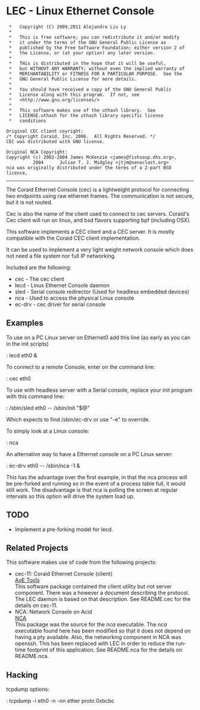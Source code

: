 LEC - Linux Ethernet Console
============================

```
 *   Copyright (C) 2009,2011 Alejandro Liu Ly
 *
 *   This is free software; you can redistribute it and/or modify
 *   it under the terms of the GNU General Public License as
 *   published by the Free Software Foundation; either version 2 of 
 *   the License, or (at your option) any later version.
 *
 *   THis is distributed in the hope that it will be useful,
 *   but WITHOUT ANY WARRANTY; without even the implied warranty of
 *   MERCHANTABILITY or FITNESS FOR A PARTICULAR PURPOSE.  See the
 *   GNU General Public License for more details.
 *
 *   You should have received a copy of the GNU General Public
 *   License along with this program.  If not, see 
 *   <http://www.gnu.org/licenses/>
 *
 *   This software makes use of the uthash library.  See
 *   LICENSE.uthash for the uthash library specific license
 *   conditions

Original CEC client coyright:
/* Copyright Coraid, Inc. 2006.  All Rights Reserved. */
CEC was distributed with GNU license.

Original NCA Copyright:
Copyright (c) 2002-2004 James McKenzie <james@fishsoup.dhs.org>,
	      2004      Julian T. J. Midgley <jtjm@xenoclast.org>
nca was originally distributed under the terms of a 2-part BSD licence,
```

* * *

The Coraid Ethernet Console (cec) is a lightweight protocol for
connecting two endpoints using raw ethernet frames.  The communication
is not secure, but it is not routed.

Cec is also the name of the client used to connect to cec servers.
Coraid's Cec client will run on linux, and bsd flavors supporting bpf
(including OSX).

This software implements a CEC client and a CEC server.  It is mostly
compatible with the Coraid CEC client implementation.

It can be used to implement a very light weight network console which
does not need a file system nor full IP networking.

Included are the following:

* cec - The cec client
* lecd - Linux Ethernet Console daemon
* sled - Serial console redirector (Used for headless embedded devices)
* nca - Used to access the physical Linux console
* ec-drv - cec driver for serial console

Examples
--------

To use on a PC Linux server on Ethernet0 add this line (as early as you 
can in the init scripts)

: lecd eth0 &

To connect to a remote Console, enter on the command line:

: cec eth0

To use with headless server with a Serial console, replace your init
program with this command line:

: /sbin/sled eth0 -- /sbin/init "$@"

Which expects to find /sbin/ec-drv or use "-e" to override.

To simply look at a Linux console:

: nca

An alternative way to have a Ethernet console on a PC Linux server:

: ec-drv eth0 -- /sbin/nca -1 &

This has the advantage over the first example, in that the nca process
will be pre-forked and running so in the event of a process table
full, it would still work. The disadvantage is that nca is polling the
screen at regular intervals so this option will drive the system load
up.

TODO
----

* Implement a pre-forking model for lecd.

Related Projects
----------------

This software makes use of code from the following projects:

* cec-11: Coraid Ethernet Console (client)  
  [AoE Tools](http://aoetools.sourceforge.net/)  
  This software package contained the client utility but not server
  component.  There was a however a document describing the protocol.
  The LEC daemon is based on that description.
  See README.cec for the details on cec-11.
* NCA: Network Console on Acid  
  [NCA](http://www.xenoclast.org/nca/)  
  This package was the source for the *nca* executable.  The *nca*
  executable found here has been modified so that it does not
  depend on having a pty available.  Also, the networking component
  in NCA was openssh.  This has been replaced with LEC in order to
  reduce the run-time footprint of this application.
  See README.nca for the details on README.nca.

Hacking
-------

tcpdump options:

: tcpdump -i eth0 -n -nn ether proto 0xbcbc
